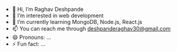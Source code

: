- 👋 Hi, I’m Raghav Deshpande
- 👀 I’m interested in web development
- 🌱 I’m currently learning MongoDB, Node.js, React.js
- 📫 You can reach me through deshpanderaghav30@gmail.com
- 😄 Pronouns: ...
- ⚡ Fun fact: ...

<!---
ItsRaghav2006/ItsRaghav2006 is a ✨ special ✨ repository because its `README.md` (this file) appears on your GitHub profile.
You can click the Preview link to take a look at your changes.
--->
